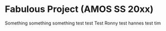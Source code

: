 # Fabulous Project (AMOS SS 20xx)
Something something something
test test
Test Ronny
test hannes
test tim
